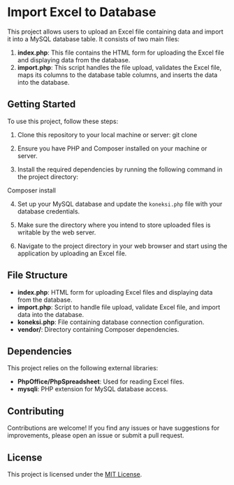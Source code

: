 # Import Excel to Database

This project allows users to upload an Excel file containing data and import it into a MySQL database table. It consists of two main files:

1. **index.php**: This file contains the HTML form for uploading the Excel file and displaying data from the database.
2. **import.php**: This script handles the file upload, validates the Excel file, maps its columns to the database table columns, and inserts the data into the database.

## Getting Started

To use this project, follow these steps:

1. Clone this repository to your local machine or server:
git clone <repository-url>

2. Ensure you have PHP and Composer installed on your machine or server.

3. Install the required dependencies by running the following command in the project directory:

Composer install

4. Set up your MySQL database and update the `koneksi.php` file with your database credentials.

5. Make sure the directory where you intend to store uploaded files is writable by the web server.

6. Navigate to the project directory in your web browser and start using the application by uploading an Excel file.

## File Structure

- **index.php**: HTML form for uploading Excel files and displaying data from the database.
- **import.php**: Script to handle file upload, validate Excel file, and import data into the database.
- **koneksi.php**: File containing database connection configuration.
- **vendor/**: Directory containing Composer dependencies.

## Dependencies

This project relies on the following external libraries:

- **PhpOffice/PhpSpreadsheet**: Used for reading Excel files.
- **mysqli**: PHP extension for MySQL database access.

## Contributing

Contributions are welcome! If you find any issues or have suggestions for improvements, please open an issue or submit a pull request.

## License

This project is licensed under the [MIT License](LICENSE).
